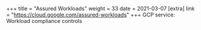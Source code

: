 +++
title = "Assured Workloads"
weight = 33
date = 2021-03-07
[extra]
link = "https://cloud.google.com/assured-workloads"
+++
GCP service: Workload compliance controls

